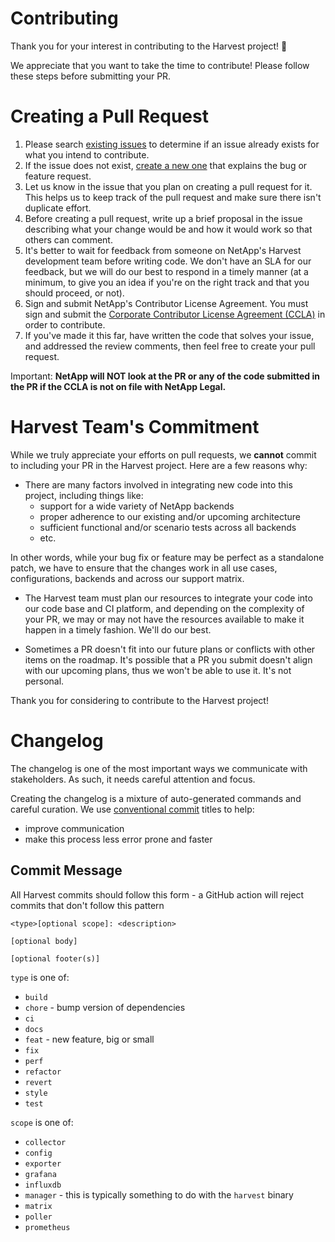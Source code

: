 # Contributing
Thank you  for your interest in contributing to the Harvest project! 🎉

We appreciate that you want to take the time to contribute! Please follow these steps before submitting your PR.

# Creating a Pull Request

1. Please search [existing issues](https://github.com/NetApp/Harvest/issues) to determine if an issue already exists for what you intend to contribute.
2. If the issue does not exist, [create a new one](https://github.com/NetApp/Harvest/issues/new) that explains the bug or feature request.
3. Let us know in the issue that you plan on creating a pull request for it. This helps us to keep track of the pull request and make sure there isn't duplicate effort.
4. Before creating a pull request, write up a brief proposal in the issue describing what your change would be and how it would work so that others can comment.
5. It's better to wait for feedback from someone on NetApp's Harvest development team before writing code. We don't have an SLA for our feedback, but we will do our best to respond in a timely manner (at a minimum, to give you an idea if you're on the right track and that you should proceed, or not).
6. Sign and submit NetApp's Contributor License Agreement. You must sign and submit the [Corporate Contributor License Agreement (CCLA)](https://netapp.na1.echosign.com/public/esignWidget?wid=CBFCIBAA3AAABLblqZhBN1IcwqxqFOpZRSYcKO8V4nppnNJaH2QnbKIaJXBcoBFoGiQXAUjSamaZAvzBJOUM*) in order to contribute.
7. If you've made it this far, have written the code that solves your issue, and addressed the review comments, then feel free to create your pull request.

Important: **NetApp will NOT look at the PR or any of the code submitted in the PR if the CCLA is not on file with NetApp Legal.**

# Harvest Team's Commitment
While we truly appreciate your efforts on pull requests, we **cannot** commit to including your PR in the Harvest project. Here are a few reasons why:

* There are many factors involved in integrating new code into this project, including things like: 
    * support for a wide variety of NetApp backends
    * proper adherence to our existing and/or upcoming architecture
    * sufficient functional and/or scenario tests across all backends
    * etc.

In other words, while your bug fix or feature may be perfect as a standalone patch, we have to ensure that the changes work in all use cases, configurations, backends and across our support matrix.

* The Harvest team must plan our resources to integrate your code into our code base and CI platform, and depending on the complexity of your PR, we may or may not have the resources available to make it happen in a timely fashion. We'll do our best.

* Sometimes a PR doesn't fit into our future plans or conflicts with other items on the roadmap. It's possible that a PR you submit doesn't align with our upcoming plans, thus we won't be able to use it. It's not personal.

Thank you for considering to contribute to the Harvest project!

# Changelog

The changelog is one of the most important ways we communicate with stakeholders. As such, it needs careful attention and focus. 

Creating the changelog is a mixture of auto-generated commands and careful curation. We use [conventional commit](https://www.conventionalcommits.org/en/v1.0.0/#summary) titles to help:
* improve communication
* make this process less error prone and faster

## Commit Message

All Harvest commits should follow this form - a GitHub action will reject commits that don't follow this pattern

```
<type>[optional scope]: <description>

[optional body]

[optional footer(s)]
```

`type` is one of:
* `build`
* `chore` - bump version of dependencies
* `ci`
* `docs`
* `feat` - new feature, big or small
* `fix`
* `perf`
* `refactor`
* `revert`
* `style`
* `test`

`scope` is one of:
* `collector`
* `config`
* `exporter`
* `grafana`
* `influxdb`
* `manager` - this is typically something to do with the `harvest` binary
* `matrix`
* `poller`
* `prometheus`

